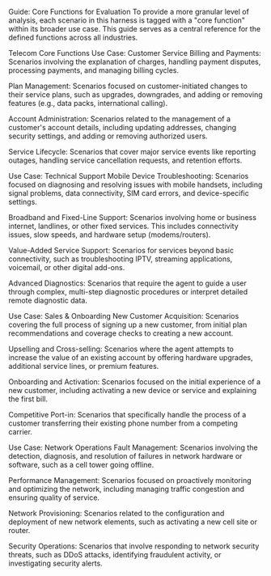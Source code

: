 <!-- docs/guides/03_CORE_FUNCTIONS_GUIDE.md -->

Guide: Core Functions for Evaluation
To provide a more granular level of analysis, each scenario in this harness is tagged with a "core function" within its broader use case. This guide serves as a central reference for the defined functions across all industries.

Telecom Core Functions
Use Case: Customer Service
Billing and Payments: Scenarios involving the explanation of charges, handling payment disputes, processing payments, and managing billing cycles.

Plan Management: Scenarios focused on customer-initiated changes to their service plans, such as upgrades, downgrades, and adding or removing features (e.g., data packs, international calling).

Account Administration: Scenarios related to the management of a customer's account details, including updating addresses, changing security settings, and adding or removing authorized users.

Service Lifecycle: Scenarios that cover major service events like reporting outages, handling service cancellation requests, and retention efforts.

Use Case: Technical Support
Mobile Device Troubleshooting: Scenarios focused on diagnosing and resolving issues with mobile handsets, including signal problems, data connectivity, SIM card errors, and device-specific settings.

Broadband and Fixed-Line Support: Scenarios involving home or business internet, landlines, or other fixed services. This includes connectivity issues, slow speeds, and hardware setup (modems/routers).

Value-Added Service Support: Scenarios for services beyond basic connectivity, such as troubleshooting IPTV, streaming applications, voicemail, or other digital add-ons.

Advanced Diagnostics: Scenarios that require the agent to guide a user through complex, multi-step diagnostic procedures or interpret detailed remote diagnostic data.

Use Case: Sales & Onboarding
New Customer Acquisition: Scenarios covering the full process of signing up a new customer, from initial plan recommendations and coverage checks to creating a new account.

Upselling and Cross-selling: Scenarios where the agent attempts to increase the value of an existing account by offering hardware upgrades, additional service lines, or premium features.

Onboarding and Activation: Scenarios focused on the initial experience of a new customer, including activating a new device or service and explaining the first bill.

Competitive Port-in: Scenarios that specifically handle the process of a customer transferring their existing phone number from a competing carrier.

Use Case: Network Operations
Fault Management: Scenarios involving the detection, diagnosis, and resolution of failures in network hardware or software, such as a cell tower going offline.

Performance Management: Scenarios focused on proactively monitoring and optimizing the network, including managing traffic congestion and ensuring quality of service.

Network Provisioning: Scenarios related to the configuration and deployment of new network elements, such as activating a new cell site or router.

Security Operations: Scenarios that involve responding to network security threats, such as DDoS attacks, identifying fraudulent activity, or investigating security alerts.
